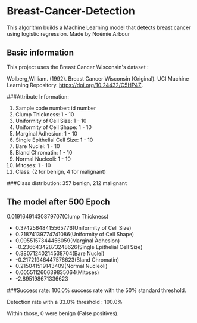 # Breast-Cancer-Detection
This algorithm builds a Machine Learning model that detects breast cancer using logistic regression.
Made by Noémie Arbour

## Basic information
This project uses the Breast Cancer Wisconsin's dataset :

Wolberg,WIlliam. (1992). Breast Cancer Wisconsin (Original). 
UCI Machine Learning Repository. https://doi.org/10.24432/C5HP4Z.

###Attribute Information:

1. Sample code number:            id number
2. Clump Thickness:               1 - 10
3. Uniformity of Cell Size:       1 - 10
4. Uniformity of Cell Shape:      1 - 10
5. Marginal Adhesion:             1 - 10
6. Single Epithelial Cell Size:   1 - 10
7. Bare Nuclei:                   1 - 10
8. Bland Chromatin:               1 - 10
9. Normal Nucleoli:               1 - 10
10. Mitoses:                      1 - 10
11. Class:                        (2 for benign, 4 for malignant)


###Class distribution:
357 benign, 212 malignant

## The model after 500 Epoch
0.01916491430879707(Clump Thickness) 
+ 0.37425648415565776(Uniformity of Cell Size) 
+ 0.21874139774741086(Uniformity of Cell Shape) 
+ 0.0955157344456059(Marginal Adhesion) 
+ -0.23664342873248626(Single Epithelial Cell Size) 
+ 0.38071240214538704(Bare Nuclei) 
+ -0.21721946447576623(Bland Chromatin) 
+ 0.215041519143409(Normal Nucleoli) 
+ 0.005511260639835064(Mitoses) 
+ -2.895198671336623

###Success rate:
100.0% success rate with the 50% standard threshold.

Detection rate with a 33.0% threshold : 100.0%

Within those, 0 were benign (False positives).